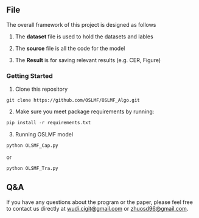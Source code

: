 
## File

The overall framework of this project is designed as follows
1. The **dataset** file is used to hold the datasets and lables

2. The **source** file is all the code for the model

3. The **Result** is for saving relevant results (e.g. CER, Figure)

### Getting Started
1. Clone this repository

```
git clone https://github.com/OSLMF/OSLMF_Algo.git
```

2. Make sure you meet package requirements by running:

```python
pip install -r requirements.txt
```

3. Running OSLMF model

```python
python OLSMF_Cap.py
```

or 

```python
python OLSMF_Tra.py
```

## Q&A
If you have any questions about the program or the paper, please feel free to contact us directly at wudi.cigit@gmail.com  or zhuosd96@gmail.com.

